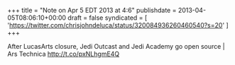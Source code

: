 +++
title = "Note on Apr 5 EDT 2013 at 4:6"
publishdate = 2013-04-05T08:06:10+00:00
draft = false
syndicated = [ 'https://twitter.com/chrisjohndeluca/status/320084936260460540?s=20' ]
+++

After LucasArts closure, Jedi Outcast and Jedi Academy go open source | Ars Technica http://t.co/pxNLhgmE4Q
